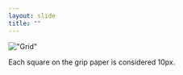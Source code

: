```yaml
---
layout: slide
title: ""
---
```


!["Grid"](/103-js/assets/images/grid.jpg)

Each square on the grip paper is considered 10px.

